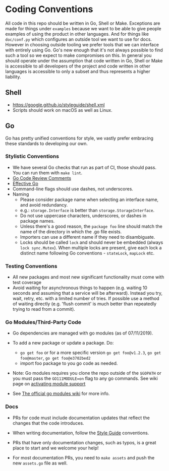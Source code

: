 # Coding Conventions

All code in this repo should be written in Go, Shell or Make.  Exceptions are
made for things under `examples` because we want to be able to give people
examples of using the product in other languages. And for things like
`doc/conf.py` which configures an outside tool we want to use for docs. However
in choosing outside tooling we prefer tools that we can interface with entirely
using Go. Go's new enough that it's not always possible to find such a tool so
we expect to make compromises on this. In general you should operate under the
assumption that code written in Go, Shell or Make is accessible to all
developers of the project and code written in other languages is accessible to
only a subset and thus represents a higher liability.

## Shell

- https://google.github.io/styleguide/shell.xml
- Scripts should work on macOS as well as Linux.

## Go

Go has pretty unified conventions for style, we vastly prefer embracing these
standards to developing our own.

### Stylistic Conventions

- We have several Go checks that run as part of CI, those should pass. You can
run them with `make lint`.
- [Go Code Review Comments](https://github.com/golang/go/wiki/CodeReviewComments)
- [Effective Go](https://go.dev/doc/effective_go)
- Command-line flags should use dashes, not underscores.
- Naming
  - Please consider package name when selecting an interface name, and avoid redundancy.
  - e.g.: `storage.Interface` is better than `storage.StorageInterface`.
  - Do not use uppercase characters, underscores, or dashes in package names.
  - Unless there's a good reason, the `package foo` line should match the name
of the directory in which the .go file exists.
  - Importers can use a different name if they need to disambiguate.
  - Locks should be called `lock` and should never be embedded (always `lock
sync.Mutex`). When multiple locks are present, give each lock a distinct name
following Go conventions - `stateLock`, `mapLock` etc.

### Testing Conventions

- All new packages and most new significant functionality must come with test coverage
- Avoid waiting for asynchronous things to happen (e.g. waiting 10 seconds and
assuming that a service will be afterward). Instead you try, wait, retry, etc.
with a limited number of tries. If possible use a method of waiting directly
(e.g. 'flush commit' is much better than repeatedly trying to read from a
commit).

### Go Modules/Third-Party Code

- Go dependencies are managed with go modules (as of 07/11/2019).
- To add a new package or update a package. Do:
  - `go get foo`
    or for a more specific version
    `go get foo@v1.2.3`, `go get foo@master`, `go get foo@e3702bed2`
  - import foo package to you go code as needed.
- Note: Go modules requires you clone the repo outside of the `$GOPATH` or you must pass the `GO111MODULE=on` flag to any go commands. See wiki page on [activating module support](https://github.com/golang/go/wiki/Modules#how-to-install-and-activate-module-support)

- See
[The official go modules wiki](https://github.com/golang/go/wiki/Modules)
for more info.

### Docs

- PRs for code must include documentation updates that reflect the changes
that the code introduces.

- When writing documentation, follow the [Style Guide](docs-style-guide.md)
conventions.

- PRs that have only documentation changes, such as typos, is a great place
to start and we welcome your help!

- For most documentation  PRs, you need to `make assets` and push the new
`assets.go` file as well.
